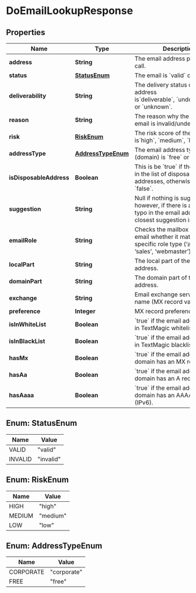 
# DoEmailLookupResponse

## Properties
Name | Type | Description | Notes
------------ | ------------- | ------------- | -------------
**address** | **String** | The email address passed to the call. | 
**status** | [**StatusEnum**](#StatusEnum) | The email is &#x60;valid&#x60; or &#x60;invalid&#x60;. | 
**deliverability** | **String** | The delivery status of the email address is&#x60;deliverable&#x60;, &#x60;undeliverable&#x60;  or &#x60;unknown&#x60;. | 
**reason** | **String** | The reason why the checked email is invalid/undeliverable. | 
**risk** | [**RiskEnum**](#RiskEnum) | The risk score of the email is&#x60;high&#x60;, &#x60;medium&#x60;, &#x60;low&#x60; or &#x60;null&#x60;. | 
**addressType** | [**AddressTypeEnum**](#AddressTypeEnum) | The email address type (domain) is &#x60;free&#x60; or &#x60;corporate&#x60;. | 
**isDisposableAddress** | **Boolean** | This is be &#x60;true&#x60; if the domain is in the list of disposable email addresses, otherwise returns as &#x60;false&#x60;. | 
**suggestion** | **String** | Null if nothing is suggested, however, if there is a potential typo in the email address, the closest suggestion is provided. | 
**emailRole** | **String** | Checks the mailbox part of the email whether it matches a specific role type (‘admin’, ‘sales’, ‘webmaster’) | 
**localPart** | **String** | The local part of the email address. | 
**domainPart** | **String** | The domain part of the email address. | 
**exchange** | **String** | Email exchange server domain name (MX record value). | 
**preference** | **Integer** | MX record preference. | 
**isInWhiteList** | **Boolean** | &#x60;true&#x60; if the email address exists in TextMagic whitelist.  | 
**isInBlackList** | **Boolean** | &#x60;true&#x60; if the email address exists in TextMagic blacklist.  | 
**hasMx** | **Boolean** | &#x60;true&#x60; if the email address domain has an MX record.  | 
**hasAa** | **Boolean** | &#x60;true&#x60; if the email address domain has an A record (IPv4).  | 
**hasAaaa** | **Boolean** | &#x60;true&#x60; if the email address domain has an AAAA record (IPv6).  | 


<a name="StatusEnum"></a>
## Enum: StatusEnum
Name | Value
---- | -----
VALID | &quot;valid&quot;
INVALID | &quot;invalid&quot;


<a name="RiskEnum"></a>
## Enum: RiskEnum
Name | Value
---- | -----
HIGH | &quot;high&quot;
MEDIUM | &quot;medium&quot;
LOW | &quot;low&quot;


<a name="AddressTypeEnum"></a>
## Enum: AddressTypeEnum
Name | Value
---- | -----
CORPORATE | &quot;corporate&quot;
FREE | &quot;free&quot;



